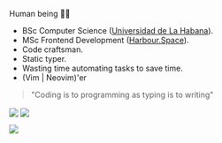 Human being 🚶‍♂️

- BSc Computer Science ([Universidad de La Habana](https://www.uh.cu/)).
- MSc Frontend Development ([Harbour.Space](https://harbour.space)).
- Code craftsman.
- Static typer.
- Wasting time automating tasks to save time.
- (Vim | Neovim)'er

> "Coding is to programming as typing is to writing"

<img align="center" src="https://github-readme-stats.vercel.app/api?username=samueldsr99&theme=dark&show_icons=true&count_private=true" />
<img align="center" src="https://github-readme-stats.vercel.app/api?username=samueldsr99&theme=dark" />

![](https://leetcard.jacoblin.cool/samueldsr?ext=contest&theme=dark)
